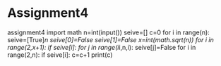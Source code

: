 # Assignment4
assignment4
import math
n=int(input())
seive=[]
c=0
for i in range(n):
    seive=[True]*n 
seive[0]=False
seive[1]=False
x=int(math.sqrt(n))
for i in range(2,x+1):
    if seive[i]:
        for j in range(i*i,n,i):
            seive[j]=False
for i in range(2,n):
    if seive[i]:
        c=c+1
print(c)

